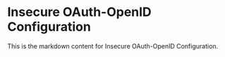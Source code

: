 # Insecure OAuth-OpenID Configuration

This is the markdown content for Insecure OAuth-OpenID Configuration.
